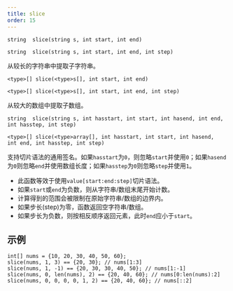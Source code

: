 ```yaml
---
title: slice
order: 15
---
```

`string  slice(string s, int start, int end)`

`string  slice(string s, int start, int end, int step)`

从较长的字符串中提取子字符串。

`<type>[] slice(<type>s[], int start, int end)`

`<type>[] slice(<type>s[], int start, int end, int step)`

从较大的数组中提取子数组。

`string  slice(string s, int hasstart, int start, int hasend, int end, int hasstep, int step)`

`<type>[] slice(<type>array[], int hasstart, int start, int hasend, int end, int hasstep, int step)`

支持切片语法的通用签名。如果`hasstart`为`0`，则忽略`start`并使用`0`；如果`hasend`为`0`则忽略`end`并使用数组长度；如果`hasstep`为`0`则忽略`step`并使用`1`。

- 此函数等效于使用`value[start:end:step]`切片语法。
- 如果`start`或`end`为负数，则从字符串/数组末尾开始计数。
- 计算得到的范围会被限制在原始字符串/数组的边界内。
- 如果步长(step)为零，函数返回空字符串/数组。
- 如果步长为负数，则按相反顺序返回元素，此时`end`应小于`start`。

## 示例

```vex
int[] nums = {10, 20, 30, 40, 50, 60};
slice(nums, 1, 3) == {20, 30}; // nums[1:3]
slice(nums, 1, -1) == {20, 30, 30, 40, 50}; // nums[1:-1]
slice(nums, 0, len(nums), 2) == {20, 40, 60}; // nums[0:len(nums):2]
slice(nums, 0, 0, 0, 0, 1, 2) == {20, 40, 60}; // nums[::2]
```
